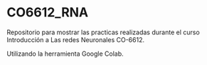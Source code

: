 # CO6612_RNA
Repositorio para mostrar las practicas realizadas durante el curso Introducción a Las redes Neuronales CO-6612.

Utilizando la herramienta Google Colab.
